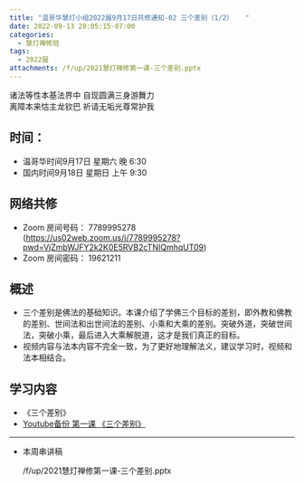 ```yaml
---
title: "温哥华慧灯小组2022届9月17日共修通知-02 三个差别（1/2）   "
date: 2022-09-13 20:05:15-07:00
categories:
  - 慧灯禅修班
tags:
  - 2022届
attachments: /f/up/2021慧灯禅修第一课-三个差别.pptx
---
```

诸法等性本基法界中 自现圆满三身游舞力\
离障本来怙主龙钦巴 祈请无垢光尊常护我  

## 时间：

* 温哥华时间9月17日 星期六 晚 6:30  
* 国内时间9月18日 星期日 上午 9:30 

## 网络共修

* Zoom 房间号码： 7789995278 (<https://us02web.zoom.us/j/7789995278?pwd=VjZmbWJFY2k2K0E5RVB2cTNIQmhqUT09>)
* Zoom 房间密码： 19621211

## 概述

* 三个差别是佛法的基础知识。本课介绍了学佛三个目标的差别，即外教和佛教的差别、世间法和出世间法的差别、小乘和大乘的差别。突破外道，突破世间法，突破小乘，最后进入大乘解脱道，这才是我们真正的目标。
* 视频内容与法本内容不完全一致，为了更好地理解法义，建议学习时，视频和法本相结合。

## 学习内容

* ﻿《三个差别》
* [Youtube备份 第一课 《三个差别》](https://www.youtube.com/watch?v=ywaPBZUALEc&list=PL7aUyQTIJqAhB-EbnDWQDLmq1BJxa4CWq&index=1&ab_channel=%E6%85%A7%E7%81%AF%E5%B0%8F%E7%BB%84%E6%B8%A9%E5%93%A5%E5%8D%8E)

- - -

* ﻿本周串讲稿 <!--StartFragment-->

  /f/up/2021慧灯禅修第一课-三个差别.pptx

  <!--EndFragment-->